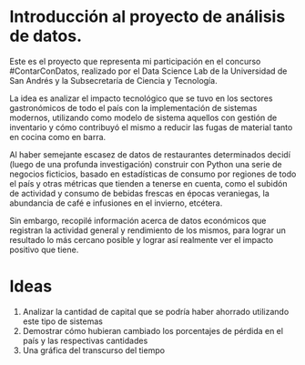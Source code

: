 # Introducción al proyecto de análisis de datos.

Este es el proyecto que representa mi participación en el concurso #ContarConDatos, realizado por el Data Science Lab de la Universidad de San Andrés y la Subsecretaría de Ciencia y Tecnología.

La idea es analizar el impacto tecnológico que se tuvo en los sectores gastronómicos de todo el país con la implementación de sistemas modernos, utilizando como modelo de sistema aquellos con gestión de inventario y cómo contribuyó el mismo a reducir las fugas de material tanto en cocina como en barra. 

Al haber semejante escasez de datos de restaurantes determinados decidí (luego de una profunda investigación) construir con Python una serie de negocios ficticios, basado en estadísticas de consumo por regiones de todo el país y otras métricas que tienden a tenerse en cuenta, como el subidón de actividad y consumo de bebidas frescas en épocas veraniegas, la abundancia de café e infusiones en el invierno, etcétera.

Sin embargo, recopilé información acerca de datos económicos que registran la actividad general y rendimiento de los mismos, para lograr un resultado lo más cercano posible y lograr así realmente ver el impacto positivo que tiene.

# Ideas

1. Analizar la cantidad de capital que se podría haber ahorrado utilizando este tipo de sistemas
2. Demostrar cómo hubieran cambiado los porcentajes de pérdida en el país y las respectivas cantidades
3. Una gráfica del transcurso del tiempo
     